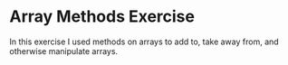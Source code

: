 # Array Methods Exercise

In this exercise I used methods on arrays to add to, take away from, and otherwise manipulate arrays.
